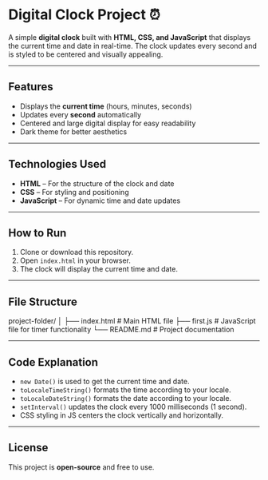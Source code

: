 # Digital Clock Project ⏰

A simple **digital clock** built with **HTML, CSS, and JavaScript** that displays the current time and date in real-time. The clock updates every second and is styled to be centered and visually appealing.

---

## Features

- Displays the **current time** (hours, minutes, seconds)  
- Updates every **second** automatically  
- Centered and large digital display for easy readability  
- Dark theme for better aesthetics  

---

## Technologies Used

- **HTML** – For the structure of the clock and date  
- **CSS** – For styling and positioning  
- **JavaScript** – For dynamic time and date updates  

---

## How to Run

1. Clone or download this repository.  
2. Open `index.html` in your browser.  
3. The clock will display the current time and date.  

---


## File Structure

project-folder/
│
├── index.html # Main HTML file
├── first.js # JavaScript file for timer functionality
└── README.md # Project documentation


---

## Code Explanation

- `new Date()` is used to get the current time and date.  
- `toLocaleTimeString()` formats the time according to your locale.  
- `toLocaleDateString()` formats the date according to your locale.  
- `setInterval()` updates the clock every 1000 milliseconds (1 second).  
- CSS styling in JS centers the clock vertically and horizontally.  

---

## License

This project is **open-source** and free to use.
